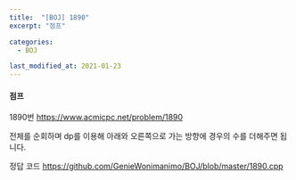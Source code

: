 ```yaml
---
title:  "[BOJ] 1890"
excerpt: "점프"

categories:
  - BOJ

last_modified_at: 2021-01-23
---
```


#### 점프

1890번 <https://www.acmicpc.net/problem/1890>

전체를 순회하며 dp를 이용해 아래와 오른쪽으로 가는 방향에 경우의 수를 더해주면 됩니다.

정답 코드 <https://github.com/GenieWonimanimo/BOJ/blob/master/1890.cpp>
